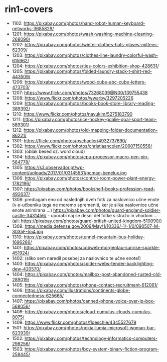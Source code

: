 # rin1-covers

- 1102: https://pixabay.com/photos/hand-robot-human-keyboard-networks-3685829/
- 1201: https://pixabay.com/photos/wash-washing-machine-cleaning-268090/
- 1202: https://pixabay.com/photos/winter-clothes-hats-gloves-mittens-62309/
- 1203: https://pixabay.com/photos/clothes-line-laundry-colorful-wash-615962/
- 1204: https://pixabay.com/photos/ties-colors-exhibition-shop-428631/
- 1205: https://pixabay.com/photos/folded-laundry-stack-t-shirt-red-443509/
- 1206: https://pixabay.com/photos/wood-cube-abc-cube-letters-473703/
- 1207: https://www.flickr.com/photos/73268039@N00/139755438
- 1208: https://www.flickr.com/photos/wwarby/3297205226
- 1209: https://pixabay.com/photos/books-book-store-library-reading-389392/
- 1210: https://www.flickr.com/photos/nayukim/5275183790
- 1211: https://pixabay.com/photos/ice-hockey-goalie-goal-sport-team-589301/
- 1212: https://pixabay.com/photos/old-mapping-folder-documentation-86221/
- 1301: https://flickr.com/photos/pschadler/4932737690/
- 1302: https://www.flickr.com/photos/christiaancolen/20607150556/
- 1303: (oblak besed oz. word cloud)
- 1304: https://pixabay.com/photos/cpu-processor-macro-pen-pin-564778/
- 1305: https://s3.observador.pt/wp-content/uploads/2017/01/03145531/pcmag-benelux.jpg
- 1306: https://pixabay.com/photos/control-room-power-plant-energy-1782196/
- 1307: https://pixabay.com/photos/bookshelf-books-profession-read-492637/
- 1308: predlagam eno od naslednjih dveh fotk za naslovnico učne enote (v e-učbeniku tega ne moremo spremeniti, ker je slika naslovnice učne enote animirana ...) https://pixabay.com/photos/guard-england-soldier-castle-3431456/ - uporabi naj se desni del fotke s stražo in vhodom ... (ali: https://pixabay.com/photos/guard-british-united-kingdom-510090/)
- 1309: https://media.defense.gov/2009/May/1/10336/-1/-1/0/090507-M-3035F-554.jpg
- 1310: https://pixabay.com/photos/tunnel-mountain-bus-holiday-1696286/
- 1401: https://pixabay.com/photos/cobweb-morgentau-sunrise-sparkle-451924/
- 1402: (sliko sem naredil posebej za naslovnico te učne enote!)
- 1403: https://pixabay.com/photos/spider-webs-tender-backlighting-dew-420570/
- 1404: https://pixabay.com/photos/mailbox-post-abandoned-rusted-old-289019/
- 1405: https://pixabay.com/photos/phone-contact-recruitment-612061/
- 1406: https://pixabay.com/illustrations/continents-globe-connectedness-625665/
- 1407: https://pixabay.com/photos/canned-phone-voice-over-ip-box-568056/
- 1408: https://pixabay.com/photos/cloud-cumulus-clouds-cumulus-8075/
- 1409: https://www.flickr.com/photos/floeschie/4345527679
- 1501: https://pixabay.com/photos/nokia-lumia-microsoft-woman-bar-623939/
- 1502: https://pixabay.com/photos/technology-informatics-computers-298256/
- 1503: https://pixabay.com/photos/boy-system-binary-fiction-program-258445/
